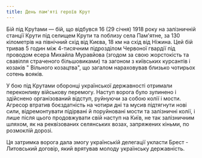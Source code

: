 ```yaml
---
title: День пам'яті героїв Крут
---
```


Бій під Кру́тами — бій, що відбувся 16 (29 січня) 1918 року на залізничній станції Крути під селищем Крути та поблизу села Пам'ятне, за 130 кілометрів на північний схід від Києва, 18 км на схід від Ніжина. Цей бій тривав 5 годин між 4-тисячним підрозділом Червоної гвардії під проводом есера Михайла Муравйова (згодом за свою жорстокість та свавілля страченого більшовиками) та загоном з київських курсантів і козаків " Вільного козацтва", що загалом нараховував близько чотирьох сотень вояків.

У бою під Крутами оборонці української державності отримали переконливу військову перемогу. Наступ ворога було зупинено і здійснено організований відступ, руйнуючи за собою колії і мости. Агресор втратив боєздатність на чотири дні та мусив підтягнути нові сили, відремонтувати підірвані й поруйновані мости та залізничні колії, і лише після цього продовжувати свій наступ на Київ, не так залізничним шляхом, як на реквізованих селянських возах, запряжених кіньми, по розмоклій дорозі.

Ця затримка ворога дала змогу українській делегації укласти Брест - Литовський договір, який врятував молоду українську державність.

<slideshow id="_/72157680299529626" />
